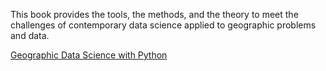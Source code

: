 This book provides the tools, the methods, and the theory to meet the challenges of contemporary data science applied to geographic problems and data. 

[Geographic Data Science with Python](https://geographicdata.science/book/intro.html)